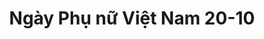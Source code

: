 ---
layout: "category-page"
title: "Ngày Phụ nữ Việt Nam 20-10"
description: "Tải miễn phí file đồ hoạ vector Ngày Phụ nữ Việt Nam 20-10 png jpg pdf ai crd..."
permalink: "/category/20-10/"
image: "/assets/images/background-ngay-phu-nu-viet-nam-2010-210.jpg"
color: "#121826"
---